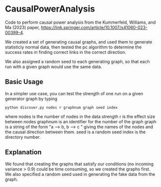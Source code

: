 # CausalPowerAnalysis

Code to perform causal power analysis from the Kummerfeld, Williams, and Ma (2023) paper, https://link.springer.com/article/10.1007/s41060-023-00399-4.

We created a set of generating causal graphs, and used them to generate statisticly normal data,
then tested the pc algorithm to determine the success rates in finding correct links in the correct direction.

We also assigned a random seed to each generating graph, so that each run with a given graph would use the same data.

## Basic Usage
In a simpler use case, you can test the strength of one run on a given generator graph by typing

`python discover.py nodes r graphnum graph seed index`

where nodes is the number of nodes in the data strength
r is the effect size between nodes
graphnum is an identifier for the number of the graph
graph is a string of the form "a --> b, b --> c " giving the names of the nodes and the causal direction between them.
seed is a random seed
index is the directory number.

## Explanation
We found that creating the graphs that satisfy our conditions (no incoming variance > 0.9) could be time consuming,
so we created the graphs first. We also specified a random seed used in generating the fake data from the graph.

